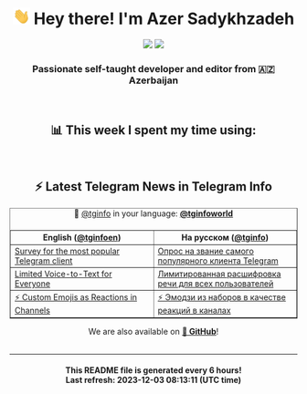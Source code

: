 <div align="center">
	<div>
		<h1>
      <img src="./assets/hi.gif" width="30px"> Hey there! I'm Azer Sadykhzadeh
    </h1>
    <img height="18" src="https://komarev.com/ghpvc/?username=sadykhzadeh&label=Views&color=2081c1&style=flat-square" />
		<a href="https://wakatime.com/Azer"> <img height="18" src="https://wakatime.com/badge/user/f80ae27a-c328-426f-a381-bc84136e2dd6.svg" /> </a>
    <h3>
      Passionate self-taught developer and editor from 🇦🇿 Azerbaijan
    </h3>
  </div>
  <br>

<h2>📊 This week I spent my time using:</h2>

<!--START_SECTION:waka-->
<!--END_SECTION:waka-->

<br>

<h2>⚡️ Latest Telegram News in Telegram Info</h2>
  <table border>
		<tr>
			<th width="50%">English (<a href="https://t.me/tginfoen">@tginfoen</a>)</th>
			<th>На русском (<a href="https://t.me/tginfo">@tginfo</a>)</th>
		</tr>
		<caption>🚩 <a href="https://t.me/tginfo">@tginfo</a> in your language: <a href="https://t.me/tginfoworld"><b>@tginfoworld</b></a><caption/>
  <tr><td><a href="https://t.me/tginfoen/1802">Survey for the most popular Telegram client</a></td>
    <td><a href="https://t.me/tginfo/3868">Опрос на звание самого популярного клиента Telegram</a></td></tr><tr><td><a href="https://t.me/tginfoen/1801">Limited Voice-to-Text for Everyone </a></td>
    <td><a href="https://t.me/tginfo/3867">Лимитированная расшифровка речи для всех пользователей</a></td></tr><tr><td><a href="https://t.me/tginfoen/1800">⚡ Custom Emojis as Reactions in Channels </a></td>
    <td><a href="https://t.me/tginfo/3866">⚡ Эмодзи из наборов в качестве реакций в каналах</a></td></tr>
</table>
We are also available on <a href="https://github.com/tginfo"><b>🐙 GitHub</b></a>!
</div>

<br>
<hr>
<h4 align="center">This README file is generated <b>every 6 hours</b>!</br>Last refresh: <b>2023-12-03 08:13:11 (UTC time)</b></h4>
